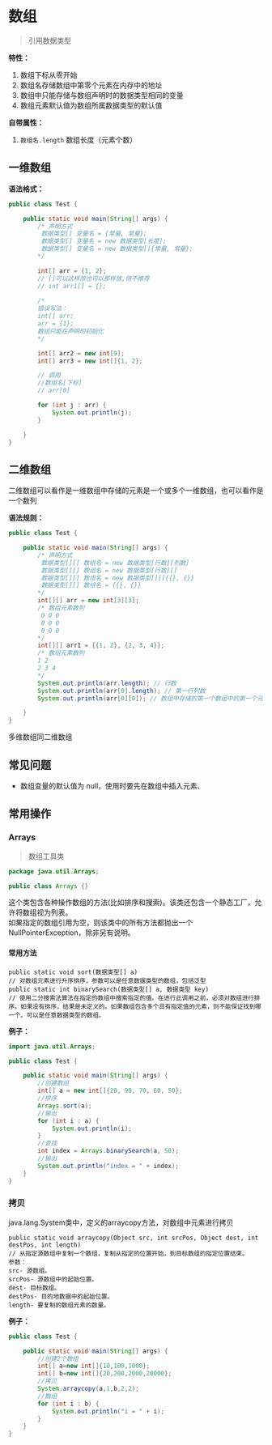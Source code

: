 # 数组

> 引用数据类型

**特性：**  
1. 数组下标从零开始
2. 数组名存储数组中第零个元素在内存中的地址
3. 数组中只能存储与数组声明时的数据类型相同的变量
4. 数组元素默认值为数组所属数据类型的默认值

**自带属性：**
1. `数组名.length` 数组长度（元素个数）


## 一维数组

**语法格式：**
```java
public class Test {

    public static void main(String[] args) {
        /* 声明方式
         数据类型[] 变量名 = {常量, 常量};
         数据类型[] 变量名 = new 数据类型[长度]; 
         数据类型[] 变量名 = new 数据类型[]{常量, 常量}; 
        */

        int[] arr = {1, 2};
        // []可以这样放也可以那样放,但不推荐
        // int arr1[] = {};
        
        /*
        错误写法：
        int[] arr;
        arr = {1};
        数组只能在声明时初始化
        */

        int[] arr2 = new int[9];
        int[] arr3 = new int[]{1, 2};

        // 调用
        //数组名[下标]
        // arr[0]

        for (int j : arr) {
            System.out.println(j);
        }

    }
}

```


## 二维数组


二维数组可以看作是一维数组中存储的元素是一个或多个一维数组，也可以看作是一个数列

**语法规则：**
```java
public class Test {

    public static void main(String[] args) {
        /* 声明方式
         数据类型[][] 数组名 = new 数据类型[行数][列数]
         数据类型[][] 数组名 = new 数据类型[行数][]
         数据类型[][] 数组名 = new 数据类型[][]{{}, {}}
         数据类型[][] 数组名 = {{}, {}}
        */
        int[][] arr = new int[3][3];
        /* 数组元素数列
         0 0 0
         0 0 0
         0 0 0
        */
        int[][] arr1 = {{1, 2}, {2, 3, 4}};
        /* 数组元素数列
        1 2
        2 3 4
        */
        System.out.println(arr.length); // 行数
        System.out.println(arr[0].length); // 第一行列数
        System.out.println(arr[0][0]); // 数组中存储的第一个数组中的第一个元素

    }
}

```

多维数组同二维数组

## 常见问题

- 数组变量的默认值为 null，使用时要先在数组中插入元素、

## 常用操作

### Arrays

> 数组工具类

```java
package java.util.Arrays;

public class Arrays {}
```

这个类包含各种操作数组的方法(比如排序和搜索)。该类还包含一个静态工厂，允许将数组视为列表。  
如果指定的数组引用为空，则该类中的所有方法都抛出一个NullPointerException，除非另有说明。

#### 常用方法

```text
public static void sort(数据类型[] a)
// 对数组元素进行升序排序，参数可以是任意数据类型的数组，包括泛型
public static int binarySearch(数据类型[] a, 数据类型 key)
// 使用二分搜索法算法在指定的数组中搜索指定的值。在进行此调用之前，必须对数组进行排序。如果没有排序，结果是未定义的。如果数组包含多个具有指定值的元素，则不能保证找到哪一个。可以是任意数据类型的数组。
```

**例子：**

```java
import java.util.Arrays;

public class Test {

    public static void main(String[] args) {
        //创建数组
        int[] a = new int[]{20, 90, 70, 60, 50};
        //排序
        Arrays.sort(a);
        //输出
        for (int i : a) {
            System.out.println(i);
        }
        //查找
        int index = Arrays.binarySearch(a, 50);
        //输出
        System.out.println("index = " + index);
    }
}
```

### 拷贝

java.lang.System类中，定义的arraycopy方法，对数组中元素进行拷贝
```text
public static void arraycopy(Object src, int srcPos, Object dest, int destPos, int length)
// 从指定源数组中复制一个数组，复制从指定的位置开始，到目标数组的指定位置结束。
参数：
src- 源数组。
srcPos- 源数组中的起始位置。
dest- 目标数组。
destPos- 目的地数据中的起始位置。
length- 要复制的数组元素的数量。
```

**例子：**
```java
public class Test {

    public static void main(String[] args) {
        //创建2个数组
        int[] a=new int[]{10,100,1000};
        int[] b=new int[]{20,200,2000,20000};
        //拷贝
        System.arraycopy(a,1,b,2,2);
        //数组
        for (int i : b) {
            System.out.println("i = " + i);
        }
    }
}
```